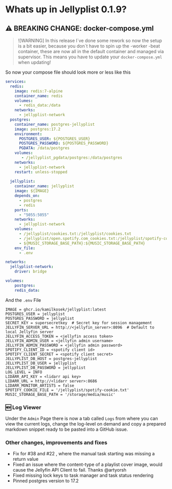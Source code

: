 # Whats up in Jellyplist 0.1.9?
## ⚠️ BREAKING CHANGE: docker-compose.yml
>![WARNING]
>In this release I´ve done some rework so now the setup is a bit easier, because you don´t have to spin up the -worker -beat container, these are now all in the default container and managed via supervisor. This means you have to update your `docker-compose.yml` when updating! 

So now your compose file should look more or less like this

```yaml
services:
  redis:
    image: redis:7-alpine
    container_name: redis
    volumes:
      - redis_data:/data
    networks:
      - jellyplist-network
  postgres:
    container_name: postgres-jellyplist
    image: postgres:17.2
    environment:
      POSTGRES_USER: ${POSTGRES_USER}
      POSTGRES_PASSWORD: ${POSTGRES_PASSWORD}
      PGDATA: /data/postgres
    volumes:
       - /jellyplist_pgdata/postgres:/data/postgres
    networks:
      - jellyplist-network
    restart: unless-stopped
  
  jellyplist:
    container_name: jellyplist
    image: ${IMAGE}
    depends_on: 
      - postgres
      - redis
    ports:
      - "5055:5055"
    networks:
      - jellyplist-network
    volumes:
      - /jellyplist/cookies.txt:/jellyplist/cookies.txt
      - /jellyplist/open.spotify.com_cookies.txt:/jellyplist/spotify-cookie.txt
      - ${MUSIC_STORAGE_BASE_PATH}:${MUSIC_STORAGE_BASE_PATH}
    env_file:
      - .env

networks:
  jellyplist-network:
    driver: bridge

volumes:
    postgres:
    redis_data:
```
And the `.env` File
```env
IMAGE = ghcr.io/kamilkosek/jellyplist:latest
POSTGRES_USER = jellyplist
POSTGRES_PASSWORD = jellyplist
SECRET_KEY = supersecretkey  # Secret key for session management
JELLYFIN_SERVER_URL = http://<jellyfin_server>:8096  # Default to local Jellyfin server
JELLYFIN_ACCESS_TOKEN = <jellyfin access token>
JELLYFIN_ADMIN_USER = <jellyfin admin username>
JELLYFIN_ADMIN_PASSWORD = <jellyfin admin password>
SPOTIFY_CLIENT_ID = <spotify client id>
SPOTIFY_CLIENT_SECRET = <spotify client secret>
JELLYPLIST_DB_HOST = postgres-jellyplist
JELLYPLIST_DB_USER = jellyplist
JELLYPLIST_DB_PASSWORD = jellyplist
LOG_LEVEL = INFO
LIDARR_API_KEY = <lidarr api key>
LIDARR_URL = http://<lidarr server>:8686
LIDARR_MONITOR_ARTISTS = false
SPOTIFY_COOKIE_FILE = '/jellyplist/spotify-cookie.txt'
MUSIC_STORAGE_BASE_PATH = '/storage/media/music'

``` 
### 🆕 Log Viewer
Under the `Admin`  Page there is now a tab called `Logs` from where you can view the current logs, change the log-level on demand and copy a prepared markdown snippet ready to be pasted into a GitHub issue. 


### Other changes, improvements and fixes
- Fix for #38 and #22 , where the manual task starting was missing a return value
- Fixed an issue where the content-type of a playlist cover image, would cause the Jellyfin API Client to fail. Thanks @artyorsh
- Fixed missing lock keys to task manager and task status rendering
- Pinned postgres version to 17.2
